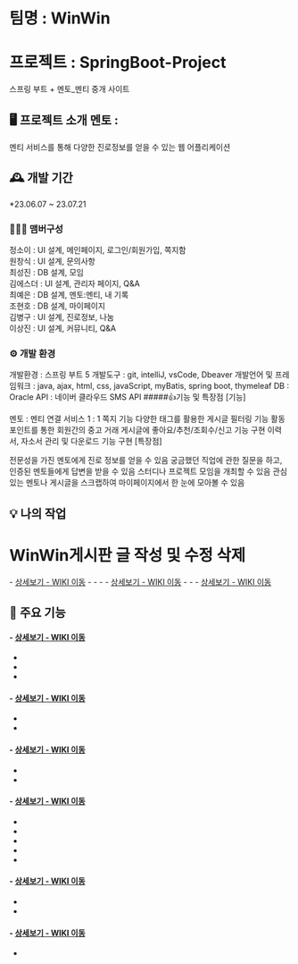 # 팀명 :  WinWin

# 프로젝트 : SpringBoot-Project
스프링 부트 + 멘토_멘티 중개 사이트

## 🖥️ 프로젝트 소개 멘토 : 
멘티 서비스를 통해 다양한 진로정보를 얻을 수 있는 웹 어플리케이션
<br>

## 🕰️ 개발 기간 
*23.06.07 ~ 23.07.21

### 🧑‍🤝‍🧑 맴버구성
정소이 : UI 설계, 메인페이지, 로그인/회원가입, 쪽지함 </br>
원창식 : UI 설계, 문의사항 </br>
최성진 : DB 설계, 모임 </br>
김에스더 : UI 설계, 관리자 페이지, Q&A </br>
최예은 : DB 설계, 멘토:멘티, 내 기록 </br>
조현호 : DB 설계, 마이페이지 </br>
김병구 : UI 설계, 진로정보, 나눔 </br>
이상진 : UI 설계, 커뮤니티, Q&A </br>



### ⚙️ 개발 환경
개발환경 : 스프링 부트 5
개발도구 : git, intelliJ, vsCode, Dbeaver
개발언어 및 프레임워크 : java, ajax, html, css, javaScript, myBatis, spring boot, thymeleaf
DB : Oracle
API : 네이버 클라우드 SMS API
#####👍기능 및 특장점
[기능]

멘토 : 멘티 연결 서비스
1 : 1 쪽지 기능
다양한 태그를 활용한 게시글 필터링 기능
활동 포인트를 통한 회원간의 중고 거래
게시글에 좋아요/추천/조회수/신고 기능 구현
이력서, 자소서 관리 및 다운로드 기능 구현
[특장점]

전문성을 가진 멘토에게 진로 정보를 얻을 수 있음
궁금했던 직업에 관한 질문을 하고, 인증된 멘토들에게 답변을 받을 수 있음
스터디나 프로젝트 모임을 개최할 수 있음
관심있는 멘토나 게시글을 스크랩하여 마이페이지에서 한 눈에 모아볼 수 있음


## :bulb: 나의 작업
<h1>WinWin게시판 글 작성 및 수정 삭제</h1>
- <a href="" >상세보기 - WIKI 이동</a>
- 
- 
- 
  - <a href="" >상세보기 - WIKI 이동</a>
- 
- 
 - <a href="" >상세보기 - WIKI 이동</a>


## 📌 주요 기능
####  - <a href="" >상세보기 - WIKI 이동</a>
- 
- 
- 
####  - <a href="" >상세보기 - WIKI 이동</a>
- 
- 
####  - <a href="" >상세보기 - WIKI 이동</a>
- 
- 

####  - <a href="" >상세보기 - WIKI 이동</a>
- 
- 
- 
- 
- 
####  - <a href="" >상세보기 - WIKI 이동</a>
- 
- 
####  - <a href="https://github.com/dnjsckdtlr/winwin/wiki/%EA%B5%AC%ED%98%84-%EA%B8%B0%EB%8A%A5-%EC%86%8C%EA%B0%9C--(%EB%AC%B8%EC%9D%98%EC%82%AC%ED%95%AD)" >상세보기 - WIKI 이동</a> 
-

#### 

